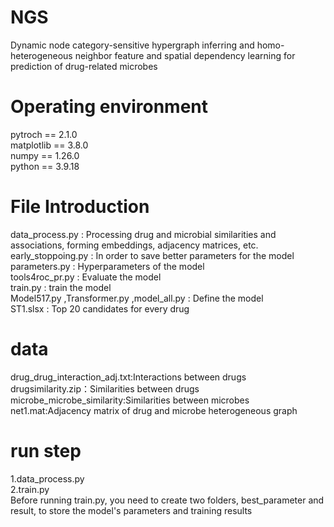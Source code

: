 # NGS
Dynamic node category-sensitive hypergraph inferring and homo-heterogeneous neighbor feature and spatial dependency learning for prediction of drug-related microbes

# Operating environment
pytroch == 2.1.0  
matplotlib == 3.8.0  
numpy == 1.26.0  
python == 3.9.18  

# File Introduction
data_process.py : Processing drug and microbial similarities and associations, forming embeddings, adjacency matrices, etc.  
early_stoppoing.py : In order to save better parameters for the model  
parameters.py : Hyperparameters of the model  
tools4roc_pr.py : Evaluate the model  
train.py : train the model  
Model517.py ,Transformer.py ,model_all.py : Define the model  
ST1.slsx : Top 20 candidates for every drug  
# data
  drug_drug_interaction_adj.txt:Interactions between drugs  
  drugsimilarity.zip：Similarities between drugs  
  microbe_microbe_similarity:Similarities between microbes  
  net1.mat:Adjacency matrix of drug and microbe heterogeneous graph  
# run step
1.data_process.py  
2.train.py  
Before running train.py, you need to create two folders, best_parameter and result, to store the model's parameters and training results

